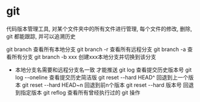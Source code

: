 # git 
代码版本管理工具, 对某个文件夹中的所有文件进行管理, 每个文件的修改, 删除, git 都能跟踪, 并可以追溯历史

git branch 查看所有本地分支
git branch -r 查看所有远程分支
git branch -a 查看所有分支
git branch -b xxx 创建xxx本地分支并切换到该分支


- 本地分支名需要和远程分支名一致 才能推送
git log 查看提交历史版本号
git log --oneline 查看提交历史简洁版
git reset --hard HEAD^ 回退到上一个版本
git reset --hard HEAD~n 回退到前n个版本
git reset --hard 版本号 回退到指定版本
git reflog 查看所有曾经执行过的 git 操作
